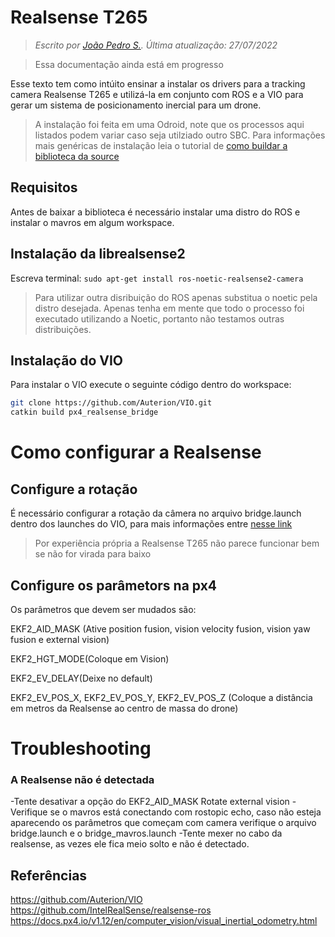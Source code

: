 # Realsense T265

> *Escrito por [João Pedro S.](https://github.com/J0t4py). Última atualização: 27/07/2022* 

>Essa documentação ainda está em progresso

Esse texto tem como intúito ensinar a instalar os drivers para a tracking camera Realsense T265 e utilizá-la em conjunto com ROS e a VIO para gerar um sistema de posicionamento inercial para um drone.

>A instalação foi feita em uma Odroid, note que os processos aqui listados podem variar caso seja utilziado outro SBC. Para informações mais genéricas de instalação leia o tutorial de [como buildar a biblioteca da source](https://github.com/i2o3dlimited/librealsense2/blob/master/doc/installation.md)

## Requisitos

Antes de baixar a biblioteca é necessário instalar uma distro do ROS e instalar o mavros em algum workspace. 

## Instalação da librealsense2

Escreva terminal: `sudo apt-get install ros-noetic-realsense2-camera`
>Para utilizar outra disribuição do ROS apenas substitua o noetic pela distro desejada. Apenas tenha em mente que todo o processo foi executado utilizando a Noetic, portanto não testamos outras distribuições.

## Instalação do VIO
Para instalar o VIO execute o seguinte código dentro do workspace:

 ``` bash
git clone https://github.com/Auterion/VIO.git
catkin build px4_realsense_bridge
```

# Como configurar a Realsense
## Configure a rotação
É necessário configurar a rotação da câmera no arquivo bridge.launch dentro dos launches do VIO, para mais informações entre [nesse link](https://docs.px4.io/v1.12/en/computer_vision/visual_inertial_odometry.html)

>Por experiência própria a Realsense T265 não parece funcionar bem se não for virada para baixo

## Configure os parâmetors na px4

Os parâmetros que devem ser mudados são: 

EKF2_AID_MASK (Ative position fusion, vision velocity fusion, vision yaw fusion e external vision)

EKF2_HGT_MODE(Coloque em Vision)

EKF2_EV_DELAY(Deixe no default)

EKF2_EV_POS_X, EKF2_EV_POS_Y, EKF2_EV_POS_Z (Coloque a distância em metros da Realsense ao centro de massa do drone)

# Troubleshooting

### A Realsense não é detectada

-Tente desativar a opção do EKF2_AID_MASK Rotate external vision
-Verifique se o mavros está conectando com rostopic echo, caso não esteja aparecendo os parâmetros que começam com camera verifique o arquivo bridge.launch e o bridge_mavros.launch
-Tente mexer no cabo da realsense, as vezes ele fica meio solto e não é detectado.

## Referências
https://github.com/Auterion/VIO   
https://github.com/IntelRealSense/realsense-ros
https://docs.px4.io/v1.12/en/computer_vision/visual_inertial_odometry.html
